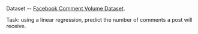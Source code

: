 Dataset -- [Facebook Comment Volume Dataset](https://archive.ics.uci.edu/ml/datasets/Facebook+Comment+Volume+Dataset).

Task: using a linear regression, predict the number of comments a post will receive.
